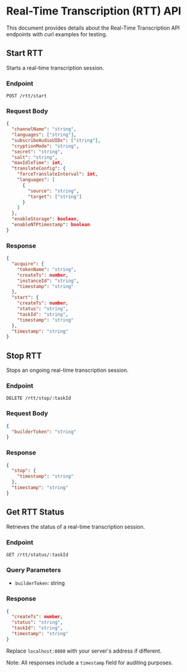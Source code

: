 # Real-Time Transcription (RTT) API

This document provides details about the Real-Time Transcription API endpoints with curl examples for testing.

## Start RTT

Starts a real-time transcription session.

### Endpoint

`POST /rtt/start`

### Request Body

```json
{
  "channelName": "string",
  "languages": ["string"],
  "subscribeAudioUIDs": ["string"],
  "cryptionMode": "string",
  "secret": "string",
  "salt": "string",
  "maxIdleTime": int,
  "translateConfig": {
    "forceTranslateInterval": int,
    "languages": [
      {
        "source": "string",
        "target": ["string"]
      }
    ]
  },
  "enableStorage": boolean,
  "enableNTPtimestamp": boolean
}
```

### Response

```json
{
  "acquire": {
    "tokenName": "string",
    "createTs": number,
    "instanceId": "string",
    "timestamp": "string"
  },
  "start": {
    "createTs": number,
    "status": "string",
    "taskId": "string",
    "timestamp": "string"
  },
  "timestamp": "string"
}
```

## Stop RTT

Stops an ongoing real-time transcription session.

### Endpoint

`DELETE /rtt/stop/:taskId`

### Request Body

```json
{
  "builderToken": "string"
}
```

### Response

```json
{
  "stop": {
    "timestamp": "string"
  },
  "timestamp": "string"
}
```

## Get RTT Status

Retrieves the status of a real-time transcription session.

### Endpoint

`GET /rtt/status/:taskId`

### Query Parameters

- `builderToken`: string

### Response

```json
{
  "createTs": number,
  "status": "string",
  "taskId": "string",
  "timestamp": "string"
}
```

Replace `localhost:8080` with your server's address if different.

Note: All responses include a `timestamp` field for auditing purposes.
